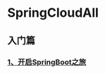 # SpringCloudAll
## 入门篇  
### [1、开启SpringBoot之旅](https://blog.csdn.net/ssmark/article/details/102513905)
